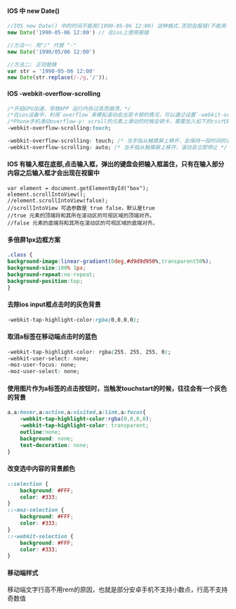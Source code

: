 #### IOS 中 new Date() 

```js
//IOS new Date() 中的时间不能用(1990-05-06 12:00) 这种格式.否则会报错(不能用 '-')
new Date('1990-05-06 12:00') // 在ios上使用报错

//方法一: 用"/" 代替 "-"
new Date('1990/05/06 12:00')

//方法二: 正则替换
var str = '1990-05-06 12:00'
new Date(str.replace(/-/g,'/'));
```

#### IOS  -webkit-overflow-scrolling

```CSS
/*开启GPU加速，导致APP 运行内存过高而崩溃。*/
/*在ios设备中，利用`overflow`来模拟滚动会出现卡顿的情况，可以通过设置`-webkit-overflow-scrolling: touch`来解决，原因是设置后ios会为其创建一个`UIScrollView`，利用硬件来加速渲染。*/
/*Phone手机滑动overflow-y: scroll的元素上滑动的时候会顿卡，需要加入如下的css代码就可以了*/
-webkit-overflow-scrolling:touch;
```

```css
-webkit-overflow-scrolling: touch; /* 当手指从触摸屏上移开，会保持一段时间的滚动 */
-webkit-overflow-scrolling: auto; /* 当手指从触摸屏上移开，滚动会立即停止 */
```



####  IOS  有输入框在底部,点击输入框，弹出的键盘会把输入框盖住，只有在输入部分内容之后输入框才会出现在视窗中 

```JS
var element = document.getElementById("box");
element.scrollIntoView();
//element.scrollIntoView(false);
//scrollIntoView 可选参数是 true false，默认是true
//true 元素的顶端将和其所在滚动区的可视区域的顶端对齐。
//false 元素的底端将和其所在滚动区的可视区域的底端对齐。
```



#### 多倍屏1px边框方案

```css
.class {
background-image:linear-gradient(0deg,#d9d9d950%,transparent50%);
background-size:100% 1px;
background-repeat:no-repeat;
background-position:top;
}
```



#### 去除ios input框点击时的灰色背景 

```css
-webkit-tap-highlight-color:rgba(0,0,0,0);
```

#### 取消a标签在移动端点击时的蓝色 

```css
-webkit-tap-highlight-color: rgba(255, 255, 255, 0);
-webkit-user-select: none;
-moz-user-focus: none;
-moz-user-select: none;
```

####  使用图片作为a标签的点击按钮时，当触发touchstart的时候，往往会有一个灰色的背景 

```css
a,a:hover,a:active,a:visited,a:link,a:focus{
    -webkit-tap-highlight-color:rgba(0,0,0,0);
    -webkit-tap-highlight-color: transparent;
    outline:none;
    background: none;
    text-decoration: none;
}
```

####  改变选中内容的背景颜色 

```css
::selection { 
    background: #FFF; 
    color: #333; 
} 
::-moz-selection { 
    background: #FFF; 
    color: #333; 
} 
::-webkit-selection { 
    background: #FFF; 
    color: #333; 
} 
```

#### 移动端样式

移动端文字行高不用rem的原因，也就是部分安卓手机不支持小数点，行高不支持奇数值